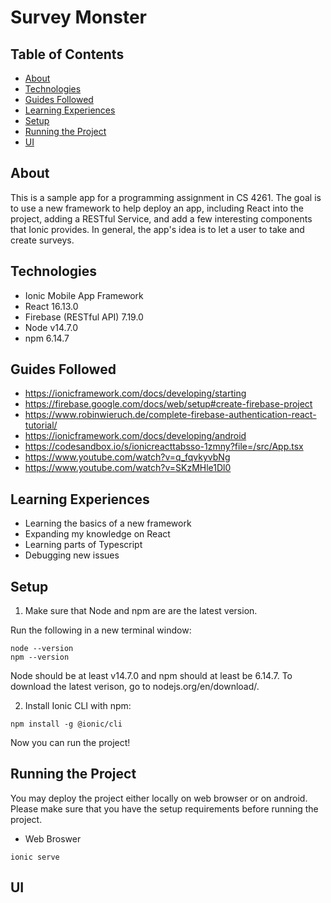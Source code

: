 # Survey Monster

## Table of Contents
* [About](#about)
* [Technologies](#technologies)
* [Guides Followed](#guides-followed)
* [Learning Experiences](#learing-experiences)
* [Setup](#setup)
* [Running the Project](#running-the-project)
* [UI](#UI)

## About
This is a sample app for a programming assignment in CS 4261. The goal is to use a new framework to help deploy an app, including React into the project, adding a RESTful Service, and add a few interesting components that Ionic provides. In general, the app's idea is to let a user to take and create surveys.

## Technologies
- Ionic Mobile App Framework
- React 16.13.0
- Firebase (RESTful API) 7.19.0
- Node v14.7.0
- npm 6.14.7

## Guides Followed
- https://ionicframework.com/docs/developing/starting
- https://firebase.google.com/docs/web/setup#create-firebase-project
- https://www.robinwieruch.de/complete-firebase-authentication-react-tutorial/
- https://ionicframework.com/docs/developing/android
- https://codesandbox.io/s/ionicreacttabsso-1zmny?file=/src/App.tsx
- https://www.youtube.com/watch?v=q_fqvkyvbNg
- https://www.youtube.com/watch?v=SKzMHle1Dl0

## Learning Experiences
- Learning the basics of a new framework
- Expanding my knowledge on React
- Learning parts of Typescript
- Debugging new issues

## Setup
1. Make sure that Node and npm are are the latest version. 

Run the following in a new terminal window:
```
node --version
npm --version
```
Node should be at least v14.7.0 and npm should at least be 6.14.7. To download the latest verison, go to nodejs.org/en/download/.

2. Install Ionic CLI with npm:
```
npm install -g @ionic/cli
```

Now you can run the project!

## Running the Project
You may deploy the project either locally on web browser or on android. Please make sure that you have the setup requirements before running the project.

- Web Broswer
```
ionic serve
```

## UI
